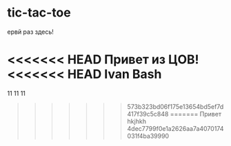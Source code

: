 # tic-tac-toe
ервй раз здесь!

<<<<<<< HEAD
Привет из ЦОВ!
<<<<<<< HEAD
Ivan Bash
=======
11 11 11
>>>>>>> 573b323bd06f175e13654bd5ef7d417f39c5c848
=======
Привет hkjhkh
>>>>>>> 4dec7799f0e1a2626aa7a4070174031f4ba39990

